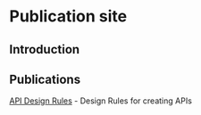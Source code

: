 # Publication site

## Introduction

## Publications

[API Design Rules](api-design-rules/) - Design Rules for creating APIs
